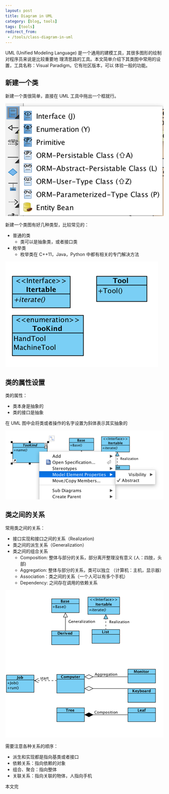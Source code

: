 ```yaml
---
layout: post
title: Diagram in UML
category: [blog, tools]
tags: [tools]
redirect_from:
 - /tools/class-diagram-in-uml
---
```


UML (Unified Modeling Language) 是一个通用的建模工具，其很多图形的绘制对程序员来说是比较重要地
理清思路的工具。本文简单介绍下其类图中常用的设置，工具名称：Visual Paradigm。它有社区版本，可以
体验一般的功能。

## 新建一个类

新建一个类很简单，直接在 UML 工具中拖出一个框就行。

![New Class](/images/tools/uml/new-class.png)

新建一个类图有好几种类型，比较常见的：

+ 普通的类
  + 类可以是抽象类，或者接口类
+ 枚举类
  + 枚举类在 C++11，Java，Python 中都有相关的专门解决方法

![Demo new class](/images/tools/uml/demo-new-class.png)

## 类的属性设置

类的属性：

+ 类本身是抽象的
+ 类的接口是抽象

在 UML 图中会将类或者操作的名字设置为斜体表示其实抽象的

![Abstract class and operation](/images/tools/uml/abstract-class-operation.png)

## 类之间的关系

常用类之间的关系：

+ 接口实现和接口之间的关系（Realization)
+ 类之间的派生关系（Generalization）
+ 类之间的组合关系
  + Composition: 整体与部分的关系，部分离开整理没有意义 (人：四肢，头部)
  + Aggregation: 整体与部分的关系，类可以独立 （计算机：主机，显示器）
  + Association：类之间的关系（一个人可以有多个手机）
  + Dependency: 之间存在调用的依赖关系

![Class relationship](/images/tools/uml/class-relationship.png)

需要注意各种关系的顺序：

+ 派生和实现都是指向基类或者接口
+ 依赖关系：指向依赖的对象
+ 组合、聚合：指向整体
+ 关联关系：指向关联的物体，人指向手机

本文完



